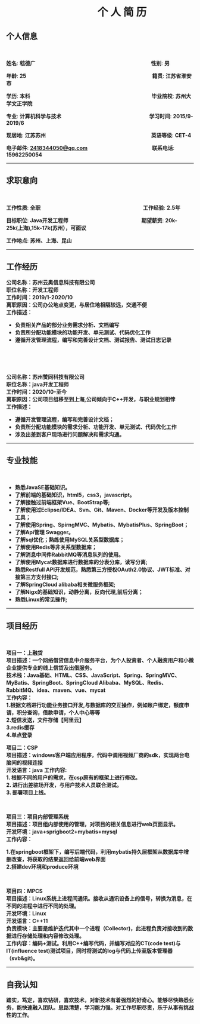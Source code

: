 # &nbsp;&nbsp;&nbsp;&nbsp;&nbsp;&nbsp;&nbsp;&nbsp;&nbsp;&nbsp;&nbsp;&nbsp;&nbsp;&nbsp;&nbsp;&nbsp;&nbsp;&nbsp;&nbsp;&nbsp;&nbsp;&nbsp;&nbsp;&nbsp;&nbsp;&nbsp;&nbsp;&nbsp;&nbsp;&nbsp;&nbsp;&nbsp;&nbsp;&nbsp;&nbsp;&nbsp;&nbsp;个&nbsp;人&nbsp;简&nbsp;历

## 个人信息
<br/>

**姓名**: **嵇德广**&nbsp;&nbsp;&nbsp;&nbsp;&nbsp;&nbsp;&nbsp;&nbsp;&nbsp;&nbsp;&nbsp;&nbsp;&nbsp;&nbsp;&nbsp;&nbsp;&nbsp;&nbsp;&nbsp;&nbsp;&nbsp;&nbsp;&nbsp;&nbsp;&nbsp;&nbsp;&nbsp;&nbsp;&nbsp;&nbsp;&nbsp;&nbsp;&nbsp;&nbsp;&nbsp;&nbsp;&nbsp;&nbsp;&nbsp;&nbsp;&nbsp;&nbsp;&nbsp;&nbsp;&nbsp;&nbsp;&nbsp;&nbsp;&nbsp;&nbsp;&nbsp;&nbsp;&nbsp;&nbsp;&nbsp;&nbsp;&nbsp;&nbsp;&nbsp;&nbsp;&nbsp;&nbsp;&nbsp;&nbsp;&nbsp;&nbsp;&nbsp;&nbsp;&nbsp;&nbsp;&nbsp;&nbsp;&nbsp;&nbsp;&nbsp;&nbsp;&nbsp;&nbsp;&nbsp;**性别**: **男**

**年龄**: **25**&nbsp;&nbsp;&nbsp;&nbsp;&nbsp;&nbsp;&nbsp;&nbsp;&nbsp;&nbsp;&nbsp;&nbsp;&nbsp;&nbsp;&nbsp;&nbsp;&nbsp;&nbsp;&nbsp;&nbsp;&nbsp;&nbsp;&nbsp;&nbsp;&nbsp;&nbsp;&nbsp;&nbsp;&nbsp;&nbsp;&nbsp;&nbsp;&nbsp;&nbsp;&nbsp;&nbsp;&nbsp;&nbsp;&nbsp;&nbsp;&nbsp;&nbsp;&nbsp;&nbsp;&nbsp;&nbsp;&nbsp;&nbsp;&nbsp;&nbsp;&nbsp;&nbsp;&nbsp;&nbsp;&nbsp;&nbsp;&nbsp;&nbsp;&nbsp;&nbsp;&nbsp;&nbsp;&nbsp;&nbsp;&nbsp;&nbsp;&nbsp;&nbsp;&nbsp;&nbsp;&nbsp;&nbsp;&nbsp;&nbsp;&nbsp;&nbsp;&nbsp;&nbsp;&nbsp;&nbsp;&nbsp;&nbsp;&nbsp;&nbsp;&nbsp;&nbsp;**籍贯**: **江苏省淮安市**

**学历**: **本科**&nbsp;&nbsp;&nbsp;&nbsp;&nbsp;&nbsp;&nbsp;&nbsp;&nbsp;&nbsp;&nbsp;&nbsp;&nbsp;&nbsp;&nbsp;&nbsp;&nbsp;&nbsp;&nbsp;&nbsp;&nbsp;&nbsp;&nbsp;&nbsp;&nbsp;&nbsp;&nbsp;&nbsp;&nbsp;&nbsp;&nbsp;&nbsp;&nbsp;&nbsp;&nbsp;&nbsp;&nbsp;&nbsp;&nbsp;&nbsp;&nbsp;&nbsp;&nbsp;&nbsp;&nbsp;&nbsp;&nbsp;&nbsp;&nbsp;&nbsp;&nbsp;&nbsp;&nbsp;&nbsp;&nbsp;&nbsp;&nbsp;&nbsp;&nbsp;&nbsp;&nbsp;&nbsp;&nbsp;&nbsp;&nbsp;&nbsp;&nbsp;&nbsp;&nbsp;&nbsp;&nbsp;&nbsp;&nbsp;&nbsp;&nbsp;&nbsp;&nbsp;&nbsp;&nbsp;&nbsp;&nbsp;&nbsp;&nbsp;**毕业院校**: **苏州大学文正学院**

**专业**: **计算机科学与技术**&nbsp;&nbsp;&nbsp;&nbsp;&nbsp;&nbsp;&nbsp;&nbsp;&nbsp;&nbsp;&nbsp;&nbsp;&nbsp;&nbsp;&nbsp;&nbsp;&nbsp;&nbsp;&nbsp;&nbsp;&nbsp;&nbsp;&nbsp;&nbsp;&nbsp;&nbsp;&nbsp;&nbsp;&nbsp;&nbsp;&nbsp;&nbsp;&nbsp;&nbsp;&nbsp;&nbsp;&nbsp;&nbsp;&nbsp;&nbsp;&nbsp;&nbsp;&nbsp;&nbsp;&nbsp;&nbsp;&nbsp;&nbsp;&nbsp;&nbsp;&nbsp;&nbsp;&nbsp;&nbsp;&nbsp;&nbsp;&nbsp;&nbsp;&nbsp;&nbsp;**学习时间**: **2015/9-2019/6**



**现居地**: **江苏苏州**&nbsp;&nbsp;&nbsp;&nbsp;&nbsp;&nbsp;&nbsp;&nbsp;&nbsp;&nbsp;&nbsp;&nbsp;&nbsp;&nbsp;&nbsp;&nbsp;&nbsp;&nbsp;&nbsp;&nbsp;&nbsp;&nbsp;&nbsp;&nbsp;&nbsp;&nbsp;&nbsp;&nbsp;&nbsp;&nbsp;&nbsp;&nbsp;&nbsp;&nbsp;&nbsp;&nbsp;&nbsp;&nbsp;&nbsp;&nbsp;&nbsp;&nbsp;&nbsp;&nbsp;&nbsp;&nbsp;&nbsp;&nbsp;&nbsp;&nbsp;&nbsp;&nbsp;&nbsp;&nbsp;&nbsp;&nbsp;&nbsp;&nbsp;&nbsp;&nbsp;&nbsp;&nbsp;&nbsp;&nbsp;&nbsp;&nbsp;&nbsp;&nbsp;&nbsp;&nbsp;&nbsp;&nbsp;**英语等级**: **CET-4**


**电子邮件**: **2418344050@qq.com**&nbsp;&nbsp;&nbsp;&nbsp;&nbsp;&nbsp;&nbsp;&nbsp;&nbsp;&nbsp;&nbsp;&nbsp;&nbsp;&nbsp;&nbsp;&nbsp;&nbsp;&nbsp;&nbsp;&nbsp;&nbsp;&nbsp;&nbsp;&nbsp;&nbsp;&nbsp;&nbsp;&nbsp;&nbsp;&nbsp;&nbsp;&nbsp;&nbsp;&nbsp;&nbsp;&nbsp;&nbsp;&nbsp;&nbsp;&nbsp;&nbsp;&nbsp;&nbsp;&nbsp;**联系电话**: **15962250054**



---

## 求职意向
<br/>

**工作性质**: **全职**&nbsp;&nbsp;&nbsp;&nbsp;&nbsp;&nbsp;&nbsp;&nbsp;&nbsp;&nbsp;&nbsp;&nbsp;&nbsp;&nbsp;&nbsp;&nbsp;&nbsp;&nbsp;&nbsp;&nbsp;&nbsp;&nbsp;&nbsp;&nbsp;&nbsp;&nbsp;&nbsp;&nbsp;&nbsp;&nbsp;&nbsp;&nbsp;&nbsp;&nbsp;&nbsp;&nbsp;&nbsp;&nbsp;&nbsp;&nbsp;&nbsp;&nbsp;&nbsp;&nbsp;&nbsp;&nbsp;&nbsp;&nbsp;&nbsp;&nbsp;&nbsp;&nbsp;&nbsp;&nbsp;&nbsp;&nbsp;&nbsp;&nbsp;&nbsp;&nbsp;&nbsp;&nbsp;&nbsp;&nbsp;&nbsp;&nbsp;&nbsp;&nbsp;&nbsp;&nbsp;**工作经验**: **2.5年**

**目标职位**: **Java开发工程师**&nbsp;&nbsp;&nbsp;&nbsp;&nbsp;&nbsp;&nbsp;&nbsp;&nbsp;&nbsp;&nbsp;&nbsp;&nbsp;&nbsp;&nbsp;&nbsp;&nbsp;&nbsp;&nbsp;&nbsp;&nbsp;&nbsp;&nbsp;&nbsp;&nbsp;&nbsp;&nbsp;&nbsp;&nbsp;&nbsp;&nbsp;&nbsp;&nbsp;&nbsp;&nbsp;&nbsp;&nbsp;&nbsp;&nbsp;&nbsp;&nbsp;&nbsp;&nbsp;&nbsp;&nbsp;&nbsp;&nbsp;&nbsp;&nbsp;&nbsp;**期望薪资**: **20k-25k(上海),15k-17k(苏州），可面议**


**工作地点**: **苏州、上海、昆山**


---

## 工作经历

**公司名称：苏州云奥信息科技有限公司**<br/>
**职位名称：开发工程师**<br/>
**工作时间：2019/1-2020/10**<br/>
**离职原因：公司办公地点变更，与居住地相隔较远，交通不便**<br/>
**工作描述：**<br/>
 - **负责相关产品的部分业务需求分析、文档编写**
 - **负责所分配功能模块的功能开发、单元测试、代码优化工作**
 - **遵循开发管理流程，编写和完善设计文档、测试报告、测试日志记录**

<br/><br/><br/>

**公司名称：苏州赞同科技有限公司**<br/>
**职位名称：java开发工程师**<br/>
**工作时间：2020/10-至今**<br/>
**离职原因：公司项目组移至到上海,公司倾向于C++开发，与职业规划相悖**<br/>
**工作描述：**<br/>
 - **遵循开发管理流程，编写和完善设计文档；**
 - **负责所分配功能模块的需求分析、功能开发、单元测试、代码优化工作**
 - **涉及出差到客户现场进行问题解决和需求沟通。**

---


## 专业技能
<br/>

- **熟悉JavaSE基础知识。**
- **了解前端的基础知识，html5，css3，javascript。**
- **了解接触过前端框架Vue、BootStrap等;**
- **了解使用过Eclipse/IDEA、Svn、Git、Maven、Docker等开发及版本控制工具；**
- **了解使用Spring、SpirngMVC、Mybatis、MybatisPlus、SpringBoot；**
- **了解Api管理 Swagger。**
- **了解sql优化；熟练使用MySQL关系型数据库；**
- **了解使用Redis等非关系型数据库；**
- **了解消息中间件RabbitMQ等消息队列的使用。**
- **了解使用Mycat数据库进行数据库的分表分库，读写分离;**
- **熟悉Restfull API开发规范，熟悉第三方授权OAuth2.0协议、JWT标准、对接第三方支付接口;**
- **了解SpringCloud alibaba相关微服务框架;**
- **了解Nigx的基础知识，动静分离，反向代理,前后分离；**
- **熟悉Linux的常见操作;**

---

## 项目经历

<br/>

**项目一：上融贷** <br/>
**项目描述：一个网络借贷信息中介服务平台，为个人投资者、个人融资用户和小微企业提供专业的线上信贷及出借服务。** <br/>
**技术栈：Java基础、HTML、CSS、JavaScript、Spring、SpringMVC、MyBatis、SpringBoot、SpringCloud Alibaba、MySQL、Redis、RabbitMQ、idea、maven、vue、mycat** <br/>
**工作内容：** <br/>
**1.根据文档进行功能业务接口开发,与数据库的交互操作，例如账户绑定，额度申请，积分查询，借款申请，个人中心等等** <br/>
**2.短信发送，文件存储【阿里云】** <br/>
**3.redis缓存** <br/>
**4.单点登录** <br/>


**项目二：CSP** <br/>
**项目描述：windows客户端应用程序，代码中调用视频厂商的sdk，实现两台电脑间的视频连接**<br/>
**开发语言：java**
**工作内容:**<br/>
**1. 根据不同的用户的需求，在csp原有的框架上进行修改。**<br/>
**2. 进行出差驻场开发，与用户技术人员联合测试。**<br/>
**3. 部署项目上线。**

<br/>

**项目三：项目内部管理系统<br/>
项目描述：项目组内部使用的管理，对项目的相关信息进行web页面显示。<br/>
开发环境：java+sprigboot2+mybatis+mysql<br/>
工作内容：**<br/>

**1.在springboot框架下，编写后端代码，利用mybatis持久层框架从数据库中增删改查，将获取的结果返回给前端web界面**<br/>
**2.搭建dev环境和produce环境**<br/>

<br/>

**项目四：MPCS<br/>
项目描述：Linux系统上进程间通讯。接收从通讯设备上的信号，转换为消息，在不同的进程中进行不同的处理。<br/>
开发环境：Linux<br/>
开发语言：C++11<br/>
负责模块：主要是维护迭代其中一个进程（Collector)，此进程负责对接收到的数据进行存储处理和内容修改处理。<br/>
工作内容：编码+测试。利用C++编写代码，并编写对应的CT(code test)与IT(influence test)测试项目，同时将测试的log与代码上传至版本管理器（svb&git)。**<br/>


---

## 自我认知

**踏实，笃定，喜欢钻研，喜欢技术，对新技术有着强烈的好奇心。能够尽快熟悉业务，能快速融入团队。思路清楚，学习能力强。对工作尽职尽责，乐于从事有挑战性的工作。**


